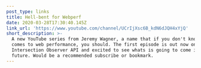 ```yaml
---
post_type: links
title: Hell-bent for Webperf
date: 2020-03-28T17:30:40.145Z
link_url: 'https://www.youtube.com/channel/UCrIjXsc6B_kdN6dJQH4xYjQ'
short_description: >-
  A new YouTube series from Jeremy Wagner, a name that if you don't know when it
  comes to web performance, you should. The first episode is out now on
  Intersection Observer API and excited to see whats is going to come in the
  future. Would be a recommended subscribe or bookmark.
---
```

